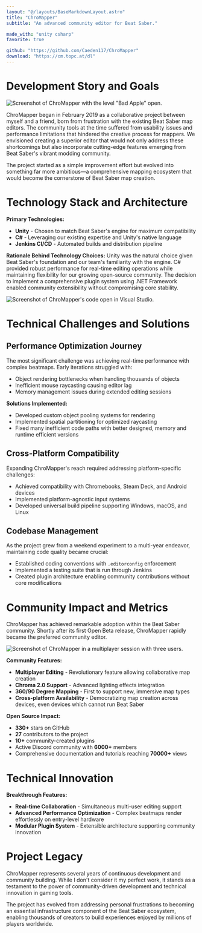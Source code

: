 ```yaml
---
layout: "@/layouts/BaseMarkdownLayout.astro"
title: "ChroMapper"
subtitle: "An advanced community editor for Beat Saber."

made_with: "unity csharp"
favorite: true

github: "https://github.com/Caeden117/ChroMapper"
download: "https://cm.topc.at/dl"
---
```


# Development Story and Goals

![Screenshot of ChroMapper with the level "Bad Apple" open.](@/images/projects/chromapper/chromapper3.png)

ChroMapper began in February 2019 as a collaborative project between myself and a friend, born from frustration with the existing Beat Saber map editors. The community tools at the time suffered from usability issues and performance limitations that hindered the creative process for mappers. We envisioned creating a superior editor that would not only address these shortcomings but also incorporate cutting-edge features emerging from Beat Saber's vibrant modding community.

The project started as a simple improvement effort but evolved into something far more ambitious—a comprehensive mapping ecosystem that would become the cornerstone of Beat Saber map creation.

# Technology Stack and Architecture

**Primary Technologies:**
- **Unity** - Chosen to match Beat Saber's engine for maximum compatibility
- **C#** - Leveraging our existing expertise and Unity's native language
- **Jenkins CI/CD** - Automated builds and distribution pipeline

**Rationale Behind Technology Choices:**
Unity was the natural choice given Beat Saber's foundation and our team's familiarity with the engine. C# provided robust performance for real-time editing operations while maintaining flexibility for our growing open-source community. The decision to implement a comprehensive plugin system using .NET Framework enabled community extensibility without compromising core stability.

![Screenshot of ChroMapper's code open in Visual Studio.](@/images/projects/chromapper/chromapper4.png)

# Technical Challenges and Solutions

## Performance Optimization Journey
The most significant challenge was achieving real-time performance with complex beatmaps. Early iterations struggled with:
- Object rendering bottlenecks when handling thousands of objects
- Inefficient mouse raycasting causing editor lag
- Memory management issues during extended editing sessions

**Solutions Implemented:**
- Developed custom object pooling systems for rendering
- Implemented spatial partitioning for optimized raycasting
- Fixed many inefficient code paths with better designed, memory and runtime efficient versions

## Cross-Platform Compatibility
Expanding ChroMapper's reach required addressing platform-specific challenges:
- Achieved compatibility with Chromebooks, Steam Deck, and Android devices
- Implemented platform-agnostic input systems
- Developed universal build pipeline supporting Windows, macOS, and Linux

## Codebase Management
As the project grew from a weekend experiment to a multi-year endeavor, maintaining code quality became crucial:
- Established coding conventions with `.editorconfig` enforcement
- Implemented a testing suite that is run through Jenkins
- Created plugin architecture enabling community contributions without core modifications

# Community Impact and Metrics

ChroMapper has achieved remarkable adoption within the Beat Saber community. Shortly after its first Open Beta release, ChroMapper rapidly became the preferred community editor.

![Screenshot of ChroMapper in a multiplayer session with three users.](@/images/projects/chromapper/chromapper2.jpg)

**Community Features:**
- **Multiplayer Editing** - Revolutionary feature allowing collaborative map creation
- **Chroma 2.0 Support** - Advanced lighting effects integration
- **360/90 Degree Mapping** - First to support new, immersive map types
- **Cross-platform Availability** - Democratizing map creation across devices, even devices which cannot run Beat Saber

**Open Source Impact:**
- **330+** stars on GitHub
- **27** contributors to the project
- **10+** community-created plugins
- Active Discord community with **6000+** members
- Comprehensive documentation and tutorials reaching **70000+** views

# Technical Innovation

**Breakthrough Features:**
- **Real-time Collaboration** - Simultaneous multi-user editing support
- **Advanced Performance Optimization** - Complex beatmaps render effortlessly on entry-level hardware
- **Modular Plugin System** - Extensible architecture supporting community innovation

# Project Legacy

ChroMapper represents several years of continuous development and community building. While I don't consider it my perfect work, it stands as a testament to the power of community-driven development and technical innovation in gaming tools.

The project has evolved from addressing personal frustrations to becoming an essential infrastructure component of the Beat Saber ecosystem, enabling thousands of creators to build experiences enjoyed by millions of players worldwide.